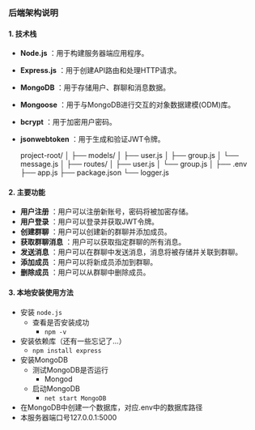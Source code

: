 ### 后端架构说明

#### 1. 技术栈

* **Node.js** ：用于构建服务器端应用程序。
* **Express.js** ：用于创建API路由和处理HTTP请求。
* **MongoDB** ：用于存储用户、群聊和消息数据。
* **Mongoose** ：用于与MongoDB进行交互的对象数据建模(ODM)库。
* **bcrypt** ：用于加密用户密码。
* **jsonwebtoken** ：用于生成和验证JWT令牌。

  project-root/
  │
  ├── models/
  │   ├── user.js
  │   ├── group.js
  │   └── message.js
  │
  ├── routes/
  │   ├── user.js
  │   └── group.js
  │
  ├── .env
  ├── app.js
  ├── package.json
  └── logger.js

#### 2. 主要功能

* **用户注册** ：用户可以注册新账号，密码将被加密存储。
* **用户登录** ：用户可以登录并获取JWT令牌。
* **创建群聊** ：用户可以创建新的群聊并添加成员。
* **获取群聊消息** ：用户可以获取指定群聊的所有消息。
* **发送消息** ：用户可以在群聊中发送消息，消息将被存储并关联到群聊。
* **添加成员** ：用户可以将新成员添加到群聊。
* **删除成员** ：用户可以从群聊中删除成员。

#### 3. 本地安装使用方法

* 安装 ``node.js``
    * 查看是否安装成功
        * ``npm -v``
* 安装依赖库（还有一些忘记了...）
  * ``npm install express ``
* 安装MongoDB
    * 测试MongoDB是否运行
        * Mongod
    * 启动MongoDB
        * ``net start MongoDB``
* 在MongoDB中创建一个数据库，对应.env中的数据库路径
* 本服务器端口号127.0.0.1:5000
